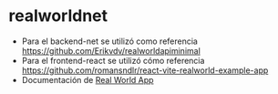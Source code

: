 # realworldnet

- Para el backend-net se utilizó como referencia <https://github.com/Erikvdv/realworldapiminimal>
- Para el frontend-react se utilizó cómo referencia <https://github.com/romansndlr/react-vite-realworld-example-app>
- Documentación de [Real World App](https://realworld-docs.netlify.app/docs/intro)
